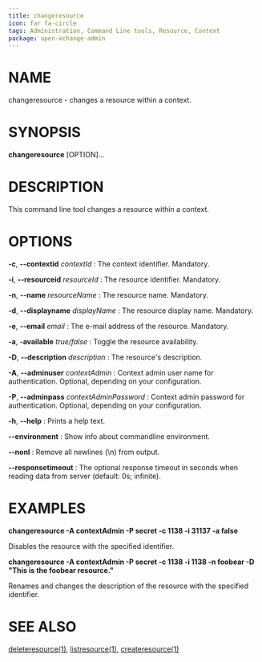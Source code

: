 ```yaml
---
title: changeresource
icon: far fa-circle
tags: Administration, Command Line tools, Resource, Context
package: open-xchange-admin
---
```


# NAME

changeresource - changes a resource within a context.

# SYNOPSIS

**changeresource** [OPTION]...

# DESCRIPTION

This command line tool changes a resource within a context.

# OPTIONS

**-c**, **--contextid** *contextId*
: The context identifier. Mandatory.

**-i**, **--resourceid** *resourceId*
: The resource identifier. Mandatory.

**-n**, **--name** *resourceName*
: The resource name. Mandatory.

**-d**, **--displayname** *displayName*
: The resource display name. Mandatory.

**-e**, **--email** *email*
: The e-mail address of the resource. Mandatory.

**-a**, **-available** *true/false*
: Toggle the resource availability.

**-D**, **--description** *description*
: The resource's description.

**-A**, **--adminuser** *contextAdmin*
: Context admin user name for authentication. Optional, depending on your configuration.

**-P**, **--adminpass** *contextAdminPassword*
: Context admin password for authentication. Optional, depending on your configuration.

**-h**, **--help**
: Prints a help text.

**--environment**
: Show info about commandline environment.

**--nonl**
: Remove all newlines (\\n) from output.

**--responsetimeout**
: The optional response timeout in seconds when reading data from server (default: 0s; infinite).

# EXAMPLES

**changeresource -A contextAdmin -P secret -c 1138 -i 31137 -a false**

Disables the resource with the specified identifier.

**changeresource -A contextAdmin -P secret -c 1138 -i 1138 -n foobear -D "This is the foobear resource."**

Renames and changes the description of the resource with the specified identifier.

# SEE ALSO

[deleteresource(1)](deleteresource), [listresource(1)](listresource), [createresource(1)](createresource)
